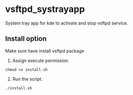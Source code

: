 # vsftpd_systrayapp

System tray app for kde to activate and stop vsftpd service.


## Install option

Make sure have install vsftpd package

1. Assign execute permission.
```
chmod +x install.sh
```
2. Run the script.
```
./install.sh
```
